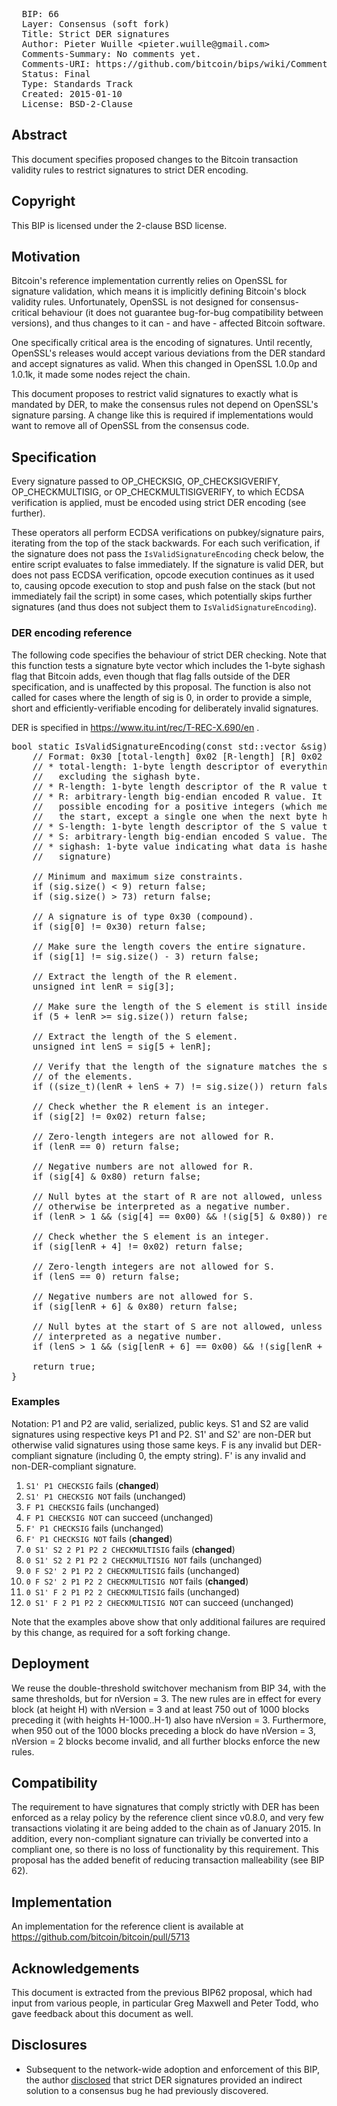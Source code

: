 <pre>
  BIP: 66
  Layer: Consensus (soft fork)
  Title: Strict DER signatures
  Author: Pieter Wuille &lt;pieter.wuille@gmail.com&gt;
  Comments-Summary: No comments yet.
  Comments-URI: https://github.com/bitcoin/bips/wiki/Comments:BIP-0066
  Status: Final
  Type: Standards Track
  Created: 2015-01-10
  License: BSD-2-Clause
</pre>

## Abstract

This document specifies proposed changes to the Bitcoin transaction validity rules to restrict signatures to strict DER encoding.

## Copyright

This BIP is licensed under the 2-clause BSD license.

## Motivation

Bitcoin's reference implementation currently relies on OpenSSL for signature validation, which means it is implicitly defining Bitcoin's block validity rules. Unfortunately, OpenSSL is not designed for consensus-critical behaviour (it does not guarantee bug-for-bug compatibility between versions), and thus changes to it can - and have - affected Bitcoin software.

One specifically critical area is the encoding of signatures. Until recently, OpenSSL's releases would accept various deviations from the DER standard and accept signatures as valid. When this changed in OpenSSL 1.0.0p and 1.0.1k, it made some nodes reject the chain.

This document proposes to restrict valid signatures to exactly what is mandated by DER, to make the consensus rules not depend on OpenSSL's signature parsing. A change like this is required if implementations would want to remove all of OpenSSL from the consensus code.

## Specification

Every signature passed to OP_CHECKSIG, OP_CHECKSIGVERIFY, OP_CHECKMULTISIG, or OP_CHECKMULTISIGVERIFY, to which ECDSA verification is applied, must be encoded using strict DER encoding (see further).

These operators all perform ECDSA verifications on pubkey/signature pairs, iterating from the top of the stack backwards. For each such verification, if the signature does not pass the <code>IsValidSignatureEncoding</code> check below, the entire script evaluates to false immediately. If the signature is valid DER, but does not pass ECDSA verification, opcode execution continues as it used to, causing opcode execution to stop and push false on the stack (but not immediately fail the script) in some cases, which potentially skips further signatures (and thus does not subject them to <code>IsValidSignatureEncoding</code>).

### DER encoding reference

The following code specifies the behaviour of strict DER checking. Note that this function tests a signature byte vector which includes the 1-byte sighash flag that Bitcoin adds, even though that flag falls outside of the DER specification, and is unaffected by this proposal. The function is also not called for cases where the length of sig is 0, in order to provide a simple, short and efficiently-verifiable encoding for deliberately invalid signatures.

DER is specified in https://www.itu.int/rec/T-REC-X.690/en .

<pre>
bool static IsValidSignatureEncoding(const std::vector<unsigned char> &sig) {
    // Format: 0x30 [total-length] 0x02 [R-length] [R] 0x02 [S-length] [S] [sighash]
    // * total-length: 1-byte length descriptor of everything that follows,
    //   excluding the sighash byte.
    // * R-length: 1-byte length descriptor of the R value that follows.
    // * R: arbitrary-length big-endian encoded R value. It must use the shortest
    //   possible encoding for a positive integers (which means no null bytes at
    //   the start, except a single one when the next byte has its highest bit set).
    // * S-length: 1-byte length descriptor of the S value that follows.
    // * S: arbitrary-length big-endian encoded S value. The same rules apply.
    // * sighash: 1-byte value indicating what data is hashed (not part of the DER
    //   signature)

    // Minimum and maximum size constraints.
    if (sig.size() < 9) return false;
    if (sig.size() > 73) return false;

    // A signature is of type 0x30 (compound).
    if (sig[0] != 0x30) return false;

    // Make sure the length covers the entire signature.
    if (sig[1] != sig.size() - 3) return false;

    // Extract the length of the R element.
    unsigned int lenR = sig[3];

    // Make sure the length of the S element is still inside the signature.
    if (5 + lenR >= sig.size()) return false;

    // Extract the length of the S element.
    unsigned int lenS = sig[5 + lenR];

    // Verify that the length of the signature matches the sum of the length
    // of the elements.
    if ((size_t)(lenR + lenS + 7) != sig.size()) return false;
 
    // Check whether the R element is an integer.
    if (sig[2] != 0x02) return false;

    // Zero-length integers are not allowed for R.
    if (lenR == 0) return false;

    // Negative numbers are not allowed for R.
    if (sig[4] & 0x80) return false;

    // Null bytes at the start of R are not allowed, unless R would
    // otherwise be interpreted as a negative number.
    if (lenR > 1 && (sig[4] == 0x00) && !(sig[5] & 0x80)) return false;

    // Check whether the S element is an integer.
    if (sig[lenR + 4] != 0x02) return false;

    // Zero-length integers are not allowed for S.
    if (lenS == 0) return false;

    // Negative numbers are not allowed for S.
    if (sig[lenR + 6] & 0x80) return false;

    // Null bytes at the start of S are not allowed, unless S would otherwise be
    // interpreted as a negative number.
    if (lenS > 1 && (sig[lenR + 6] == 0x00) && !(sig[lenR + 7] & 0x80)) return false;

    return true;
}
</pre>

### Examples

Notation: P1 and P2 are valid, serialized, public keys. S1 and S2 are valid signatures using respective keys P1 and P2. S1' and S2' are non-DER but otherwise valid signatures using those same keys. F is any invalid but DER-compliant signature (including 0, the empty string). F' is any invalid and non-DER-compliant signature.

 1. <code>S1' P1 CHECKSIG</code> fails (<b>changed</b>)
 2. <code>S1' P1 CHECKSIG NOT</code> fails (unchanged)
 3. <code>F P1 CHECKSIG</code> fails (unchanged)
 4. <code>F P1 CHECKSIG NOT</code> can succeed (unchanged)
 5. <code>F' P1 CHECKSIG</code> fails (unchanged)
 6. <code>F' P1 CHECKSIG NOT</code> fails (<b>changed</b>)
 7. <code>0 S1' S2 2 P1 P2 2 CHECKMULTISIG</code> fails (<b>changed</b>)
 8. <code>0 S1' S2 2 P1 P2 2 CHECKMULTISIG NOT</code> fails (unchanged)
 9. <code>0 F S2' 2 P1 P2 2 CHECKMULTISIG</code> fails (unchanged)
 10. <code>0 F S2' 2 P1 P2 2 CHECKMULTISIG NOT</code> fails (<b>changed</b>)
 11. <code>0 S1' F 2 P1 P2 2 CHECKMULTISIG</code> fails (unchanged)
 12. <code>0 S1' F 2 P1 P2 2 CHECKMULTISIG NOT</code> can succeed (unchanged)

Note that the examples above show that only additional failures are required by this change, as required for a soft forking change.

## Deployment

We reuse the double-threshold switchover mechanism from BIP 34, with the same thresholds, but for nVersion = 3. The new rules are in effect for every block (at height H) with nVersion = 3 and at least 750 out of 1000 blocks preceding it (with heights H-1000..H-1) also have nVersion = 3. Furthermore, when 950 out of the 1000 blocks preceding a block do have nVersion = 3, nVersion = 2 blocks become invalid, and all further blocks enforce the new rules.

## Compatibility

The requirement to have signatures that comply strictly with DER has been enforced as a relay policy by the reference client since v0.8.0, and very few transactions violating it are being added to the chain as of January 2015. In addition, every non-compliant signature can trivially be converted into a compliant one, so there is no loss of functionality by this requirement. This proposal has the added benefit of reducing transaction malleability (see BIP 62).

## Implementation

An implementation for the reference client is available at https://github.com/bitcoin/bitcoin/pull/5713

## Acknowledgements

This document is extracted from the previous BIP62 proposal, which had input from various people, in particular Greg Maxwell and Peter Todd, who gave feedback about this document as well. 

## Disclosures

* Subsequent to the network-wide adoption and enforcement of this BIP, the author [disclosed](https://lists.linuxfoundation.org/pipermail/bitcoin-dev/2015-July/009697.html) that strict DER signatures provided an indirect solution to a consensus bug he had previously discovered.